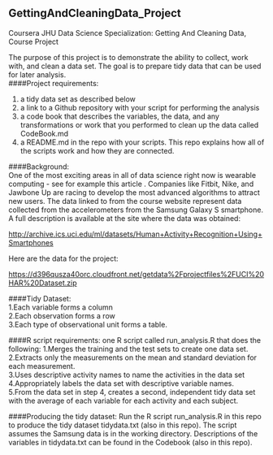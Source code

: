 ## GettingAndCleaningData_Project
Coursera JHU Data Science Specialization: Getting And Cleaning Data, Course Project

The purpose of this project is to demonstrate the ability to collect, work with, and clean a data set. The goal is to prepare tidy data that can be used for later analysis.    
####Project requirements:
1) a tidy data set as described below  
2) a link to a Github repository with your script for performing the analysis  
3) a code book that describes the variables, the data, and any transformations or work that you performed to clean up the data called CodeBook.md  
4) a README.md in the repo with your scripts. This repo explains how all of the scripts work and how they are connected.  

####Background:  
One of the most exciting areas in all of data science right now is wearable computing - see for example  this article . Companies like Fitbit, Nike, and Jawbone Up are racing to develop the most advanced algorithms to attract new users. The data linked to from the course website represent data collected from the accelerometers from the Samsung Galaxy S smartphone. A full description is available at the site where the data was obtained: 

http://archive.ics.uci.edu/ml/datasets/Human+Activity+Recognition+Using+Smartphones 

Here are the data for the project: 

https://d396qusza40orc.cloudfront.net/getdata%2Fprojectfiles%2FUCI%20HAR%20Dataset.zip 

####Tidy Dataset:   
1.Each variable forms a column   
2.Each observation forms a row   
3.Each type of observational unit forms a table.   

####R script requirements: one R script called run_analysis.R that does the following:
1.Merges the training and the test sets to create one data set.  
2.Extracts only the measurements on the mean and standard deviation for each measurement.   
3.Uses descriptive activity names to name the activities in the data set  
4.Appropriately labels the data set with descriptive variable names.   
5.From the data set in step 4, creates a second, independent tidy data set with the average of each variable for each activity and each subject.  

####Producing the tidy dataset:
Run the R script run_analysis.R in this repo to produce the tidy dataset tidydata.txt (also in this repo).  The script assumes the Samsung data is in the working directory.  Descriptions of the variables in tidydata.txt can be found in the Codebook (also in this repo).

